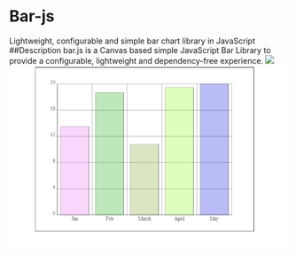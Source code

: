# Bar-js
Lightweight, configurable and simple bar chart library in JavaScript
##Description
bar.js is a Canvas based simple JavaScript Bar Library to provide a configurable, lightweight and dependency-free experience.
![](https://img.shields.io/npm/dt/:packageName.svg)
![](https://github.com/TheJsharper/bar-js/blob/master/bar.PNG)